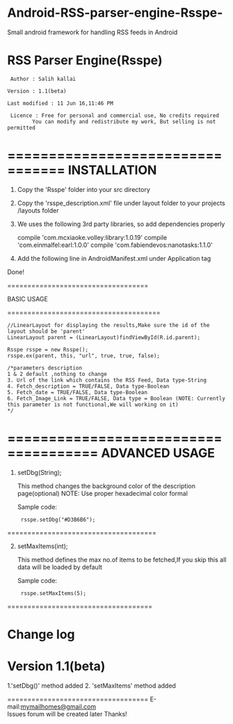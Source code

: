 # Android-RSS-parser-engine-Rsspe-
Small android framework for handling RSS feeds in Android

RSS Parser Engine(Rsspe)
========================

	 Author : Salih kallai
 
 	Version : 1.1(beta)
 
 	Last modified : 11 Jun 16,11:46 PM
 
	 Licence : Free for personal and commercial use, No credits required
			You can modify and redistribute my work, But selling is not permitted


=================================
INSTALLATION
=================================
1. Copy the 'Rsspe' folder into your src directory

2. Copy the 'rsspe_description.xml' file under layout folder to your projects /layouts folder

3. We uses the following 3rd party libraries, so add dependencies properly

	compile 'com.mcxiaoke.volley:library:1.0.19'
    compile 'com.einmalfel:earl:1.0.0'
    compile 'com.fabiendevos:nanotasks:1.1.0'
	
4. Add the following line in AndroidManifest.xml under Application tag

	<activity android:name=".Rsspe.Rsspe_description"></activity>
	
Done!

===================================

BASIC USAGE

======================================

	//LinearLayout for displaying the results,Make sure the id of the layout should be 'parent'
	LinearLayout parent = (LinearLayout)findViewById(R.id.parent);
	
	Rsspe rsspe = new Rsspe();
    rsspe.ex(parent, this, "url", true, true, false);
	
	/*parameters description
	1 & 2 default ,nothing to change
	3. Url of the link which contains the RSS Feed, Data type-String
	4. Fetch_description = TRUE/FALSE, Data type-Boolean
	5. Fetch_date = TRUE/FALSE, Data type-Boolean
	6. Fetch_Image_Link = TRUE/FALSE, Data type = Boolean (NOTE: Currently this parameter is not functional,We will working on it)
	*/
	
	
=====================================
ADVANCED USAGE
=====================================

1. setDbg(String);

	This method changes the background color of the description page(optional)
	NOTE: Use proper hexadecimal color formal
	
	Sample code:
	
		rsspe.setDbg("#D3B6B6");
		
=====================================

2. setMaxItems(int);

	This method defines the max no.of items to be fetched,If you skip this all data will be loaded by default
	
	Sample code:
	
		rsspe.setMaxItems(5);
		
====================================


Change log
==========
Version 1.1(beta)
===========
1.'setDbg()' method added 
2. 'setMaxItems' method added
	
	
	
===================================
E-mail:mymailhomes@gmail.com	
Issues forum will be created later
Thanks!	
	
	
